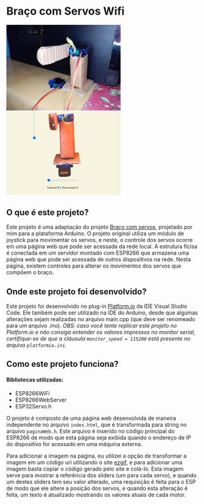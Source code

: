 # Braço com Servos Wifi

<img src = "imagens/braco1.jpeg" width = 300>
<img src = "imagens/tela.png" width = 300>

## O que é este projeto?

Este projeto é uma adaptação do projeto [Braço com servos](https://github.com/LelePG/Arduino/tree/master/Braco_Servos), projetado por mim para a plataforma Arduino. O projeto original utiliza um módulo de joystick para movimentar os servos, e neste, o controle dos servos ocorre em uma página web que pode ser acessada da rede local. A estrutura fícisa é conectada em um servidor montado com ESP8266 que armazena uma página web que pode ser acessada de outros dispositivos na rede. Nesta página, existem controles para alterar os movimentos dos servos que compõem o braço.

## Onde este projeto foi desenvolvido?

Este projeto foi desenvolvido no plug-in [Platform.io](https://platformio.org/) da IDE Visual Studio Code. Ele também pode ser utilizado na IDE do Arduino, desde que algumas alterações sejam realizadas no arquivo main.cpp (que deve ser renomeado para um arquivo .ino). _OBS: caso você tente replicar este projeto no Platform.io e não consiga entender os valores impressos no monitor serial, certifique-se de que a cláusula `monitor_speed = 115200` está presente no arquivo `platformio.ini`._

## Como este projeto funciona?

#### Bibliotecas utilizadas:

-   ESP8266WiFi
-   ESP8266WebServer
-   ESP32Servo.h

O projeto é composto de uma página web desenvolvida de maneira independente no arquivo `index.html`, que é transformada para string no arquivo `paginaWeb.h`. Este arquivo é inserido no código principal do ESP8266 de modo que esta página seja exibida quando o endereço de IP do dispositivo for acessado em uma máquina externa.

Para adicionar a imagem na página, eu utilizei a opção de transformar a imagem em um código uri utilizando o site [ezgif](https://ezgif.com/image-to-datauri/ezgif-3-e014124f0b44.png), e para adicionar uma imagem basta copiar o código gerado pelo site e colá-lo. Esta imagem serve para mostrar a referência dos sliders (um para cada servo), e quando um destes sliders tem seu valor alterado, uma requisição é feita para o ESP de modo que ele altere a posição dos servos, e quando esta alteração é feita, um texto é atualizado mostrando os valores atuais de cada motor.
